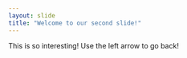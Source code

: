 ```yaml
---
layout: slide
title: "Welcome to our second slide!"
---
```

This is so interesting!
Use the left arrow to go back!
